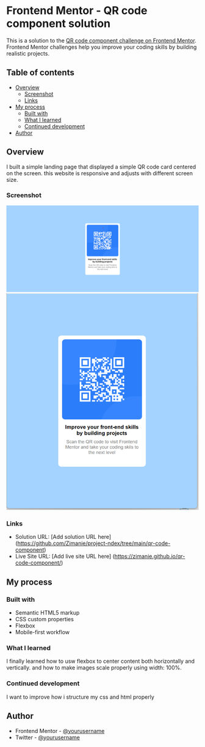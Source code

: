 # Frontend Mentor - QR code component solution

This is a solution to the [QR code component challenge on Frontend Mentor](https://www.frontendmentor.io/challenges/qr-code-component-iux_sIO_H). Frontend Mentor challenges help you improve your coding skills by building realistic projects. 

## Table of contents

- [Overview](#overview)
  - [Screenshot](#screenshot)
  - [Links](#links)
- [My process](#my-process)
  - [Built with](#built-with)
  - [What I learned](#what-i-learned)
  - [Continued development](#continued-development)
- [Author](#author)


## Overview

I built a simple landing page that displayed a simple QR code card centered on the screen. this website is responsive and adjusts with different screen size.

### Screenshot

![Screenshot of my project for bigger screen](./images/image.png)
![Screenshot of my project for smaller screen](./images/image%20copy.png)


### Links

- Solution URL: [Add solution URL here] (https://github.com/Zimanie/project-ndex/tree/main/qr-code-component)
- Live Site URL: [Add live site URL here] (https://zimanie.github.io/qr-code-component/)

## My process

### Built with

- Semantic HTML5 markup
- CSS custom properties
- Flexbox
- Mobile-first workflow


### What I learned

I finally learned how to usw flexbox to center content both horizontally and vertically. and how to make images scale properly using width: 100%.

### Continued development

I want to improve how i structure my css and html properly


## Author
- Frontend Mentor - [@yourusername](https://www.frontendmentor.io/profile/Zimanie)
- Twitter - [@yourusername](https://www.twitter.com/Zimanie5)




